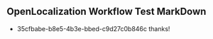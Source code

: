 ## OpenLocalization Workflow Test MarkDown
* 35cfbabe-b8e5-4b3e-bbed-c9d27c0b846c 
thanks!<!--HONumber=Mar16_HO3-->
